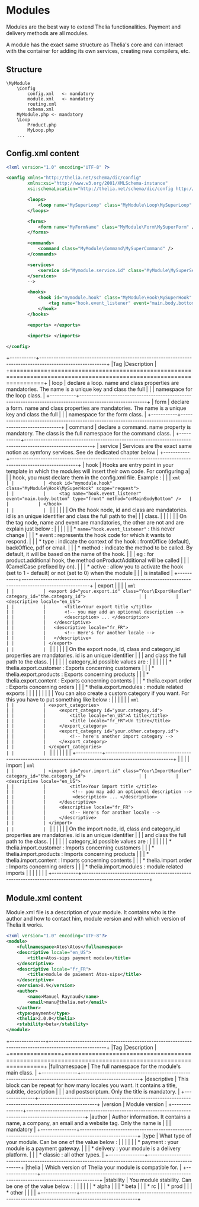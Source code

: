 # Modules

Modules are the best way to extend Thelia functionalities. Payment and delivery methods are all modules.

A module has the exact same structure as Thelia's core and can interact with the container for adding its own services,
creating new compilers, etc.

## Structure

```
\MyModule
    \Config
        config.xml   <- mandatory
        module.xml   <- mandatory
        routing.xml
        schema.xml
    MyModule.php <- mandatory
    \Loop
        Product.php
        MyLoop.php
    ...
```

## Config.xml content

```xml
<?xml version="1.0" encoding="UTF-8" ?>

<config xmlns="http://thelia.net/schema/dic/config"
        xmlns:xsi="http://www.w3.org/2001/XMLSchema-instance"
        xsi:schemaLocation="http://thelia.net/schema/dic/config http://thelia.net/schema/dic/config/thelia-1.0.xsd">

        <loops>
            <loop name="MySuperLoop" class="MyModule\Loop\MySuperLoop" />
        </loops>

        <forms>
            <form name="MyFormName" class="MyModule\Form\MySuperForm" />
        </forms>

        <commands>
            <command class="MyModule\Command\MySuperCommand" />
        </commands>

        <services>
            <service id="Mymodule.service.id" class="MyModule\MySuperService"/>
        </services>
        -->

        <hooks>
            <hook id="mymodule.hook" class="MyModule\Hook\MySuperHook" scope="request">
                <tag name="hook.event_listener" event="main.body.bottom" type="front|back|pdf|email" method="onMainBodyBottom" />
            </hook>
        </hooks>

        <exports> </exports>

        <imports> </imports>

</config>
```

+-----------+----------------------------------------------------------------------------------------------------------+
|Tag        |Description                                                                                               |
+===========+==========================================================================================================+
|   loop    | declare a loop. name and class properties are mandatories. The name is a unique key and class the full   |
|           | namespace for the loop class.                                                                            |
+-----------+----------------------------------------------------------------------------------------------------------+
|   form    | declare a form. name and class properties are mandatories. The name is a unique key and class the full   |
|           | namespace for the form class.                                                                            |
+-----------+----------------------------------------------------------------------------------------------------------+
|   command | declare a command. name property is mandatory. The class is the full namespace for the command class.    |
+-----------+----------------------------------------------------------------------------------------------------------+
|   service | Services are the exact same notion as symfony services. See de dedicated chapter below                   |
+-----------+----------------------------------------------------------------------------------------------------------+
|   hook    | Hooks are entry point in your template in which the modules will insert their own code. For configuring a|
|           | hook, you must declare them in the config.xml file. Example :                                            |
|           | ```xml                                                                                                   |
|           | <hook id="mymodule.hook" class="MyModule\Hook\MySuperHook" scope="request">                              |
|           |     <tag name="hook.event_listener" event="main.body.bottom" type="front" method="onMainBodyBottom" />   |
|           | </hook>                                                                                                  |
|           | ```                                                                                                      |
|           |                                                                                                          |
|           | On the hook node, id and class are mandatories. id is an unique identifier and class the full path to the|
|           | class.                                                                                                   |
|           |                                                                                                          |
|           | On the tag node, name and event are mandatories, the other are not and are explain just below :          |
|           |                                                                                                          |
|           | * ```name="hook.event_listener"``` : this never change                                                   |
|           | * event : represents the hook code for which it wants to respond.                                        |
|           | * type : indicate the context of the hook : frontOffice (default), backOffice, pdf or email.             |
|           | * method : indicate the method to be called. By default, it will be based on the name of the hook.       |
|           |   eg : for product.additional hook, the method onProductAdditional will be called                        |
|           |   (CamelCase prefixed by on).                                                                            |
|           | * active : allow you to activate the hook (set to 1 - default) or not (set to 0) when the module         |
|           |   is installed                                                                                           |
+-----------+----------------------------------------------------------------------------------------------------------+
|   export  |                                                                                                          |
|           | ```xml                                                                                                   |
|           | <export id="your.export.id" class="Your\ExportHandler" category_id="the.category_id">                    |
|           |   <descriptive locale="en_US">                                                                           |
|           |       <title>Your export title </title>                                                                  |
|           |       <!-- you may add an optionnal description -->                                                      |
|           |       <description> ... </description>                                                                   |
|           |   </descriptive>                                                                                         |
|           |   <descriptive locale="fr_FR">                                                                           |
|           |       <!-- Here's for another locale -->                                                                 |
|           |   </descriptive>                                                                                         |
|           | </export>                                                                                                |
|           | ```                                                                                                      |
|           |                                                                                                          |
|           | On the export node, id, class and category_id properties are mandatories. id is an unique identifier     |
|           | and class the full path to the class.                                                                    |
|           |                                                                                                          |
|           | category_id possible values are :                                                                        |
|           |                                                                                                          |
|           | * thelia.export.customer : Exports concerning customers                                                  |
|           | * thelia.export.products : Exports concerning products                                                   |
|           | * thelia.export.content : Exports concerning contents                                                    |
|           | * thelia.export.order : Exports concerning orders                                                        |
|           | * thelia.export.modules : module related exports                                                         |
|           |                                                                                                          |
|           |                                                                                                          |
|           | You can also create a custom category if you want. For this you have to put something like below :       |
|           |                                                                                                          |
|           | ```xml                                                                                                   |
|           | <export_categories>                                                                                      |
|           |     <export_category id="your.category.id">                                                              |
|           |         <title locale="en_US">A title</title>                                                            |
|           |         <title locale="fr_FR">Un titre</title>                                                           |
|           |     </export_category>                                                                                   |
|           |     <export_category id="your.other.category.id">                                                        |
|           |         <!-- here's another import category -->                                                          |
|           |     </export_category>                                                                                   |
|           | </export_categories>                                                                                     |
|           | ```                                                                                                      |
|           |                                                                                                          |
|           |                                                                                                          |
+-----------+----------------------------------------------------------------------------------------------------------+
|           |                                                                                                          |
| import    | ```xml                                                                                                   |
|           | <import id="your.import.id" class="Your\ImportHandler" category_id="the.category_id">                    |
|           |     <descriptive locale="en_US">                                                                         |
|           |         <title>Your import title </title>                                                                |
|           |          <!-- you may add an optionnal description -->                                                   |
|           |          <description> ... </description>                                                                |
|           |     </descriptive>                                                                                       |
|           |     <descriptive locale="fr_FR">                                                                         |
|           |         <!-- Here's for another locale -->                                                               |
|           |     </descriptive>                                                                                       |
|           | </import>                                                                                                |
|           | ```                                                                                                      |
|           |                                                                                                          |
|           | On the import node, id, class and category_id properties are mandatories. id is an unique identifier     |
|           | and class the full path to the class.                                                                    |
|           |                                                                                                          |
|           | category_id possible values are :                                                                        |
|           |                                                                                                          |
|           | * thelia.import.customer : Imports concerning customers                                                  |
|           | * thelia.import.products : Imports concerning products                                                   |
|           | * thelia.import.content : Imports concerning contents                                                    |
|           | * thelia.import.order : Imports concerning orders                                                        |
|           | * thelia.import.modules : module related imports                                                         |
|           |                                                                                                          |
|           |                                                                                                          |
+-----------+----------------------------------------------------------------------------------------------------------+

## Module.xml content

Module.xml file is a description of your module. It contains who is the author and how to contact him, module version
and with which version of Thelia it works.

```xml
<?xml version="1.0" encoding="UTF-8"?>
<module>
    <fullnamespace>Atos\Atos</fullnamespace>
    <descriptive locale="en_US">
        <title>Atos-sips payment module</title>
    </descriptive>
    <descriptive locale="fr_FR">
        <title>module de paiement Atos-sips</title>
    </descriptive>
    <version>0.9</version>
    <author>
        <name>Manuel Raynaud</name>
        <email>manu@thelia.net</email>
    </author>
    <type>payment</type>
    <thelia>2.0.0</thelia>
    <stability>beta</stability>
</module>
```

+---------------+------------------------------------------------------------------------------------------------------+
|Tag            |Description                                                                                           |
+===============+======================================================================================================+
|fullnamespace  | The full namespace for the module's main class.                                                      |
+---------------+------------------------------------------------------------------------------------------------------+
|descriptive    | This block can be repeat for how many locales you want. It contains a title, subtitle, description   |
|               | and postscriptum. Only the title is mandatory.                                                       |
+---------------+------------------------------------------------------------------------------------------------------+
|version        | Module version                                                                                       |
+---------------+------------------------------------------------------------------------------------------------------+
|author         | Author information. It contains a name, a company, an email and a website tag. Only the name is      |
|               | mandatory                                                                                            |
+---------------+------------------------------------------------------------------------------------------------------+
|type           | What type of your module. Can be one of the value below :                                            |
|               |                                                                                                      |
|               | * payment : your module is a payment gateway.                                                        |
|               | * delivery : your module is a delivery platform.                                                     |
|               | * classic : all other types.                                                                         |
+---------------+------------------------------------------------------------------------------------------------------+
|thelia         | Which version of Thelia your module is compatible for.                                               |
+---------------+------------------------------------------------------------------------------------------------------+
|stability      | You module stability. Can be one of the value below :                                                |
|               |                                                                                                      |
|               | * alpha                                                                                              |
|               | * beta                                                                                               |
|               | * rc                                                                                                 |
|               | * prod                                                                                               |
|               | * other                                                                                              |
|               |                                                                                                      |
+---------------+------------------------------------------------------------------------------------------------------+
